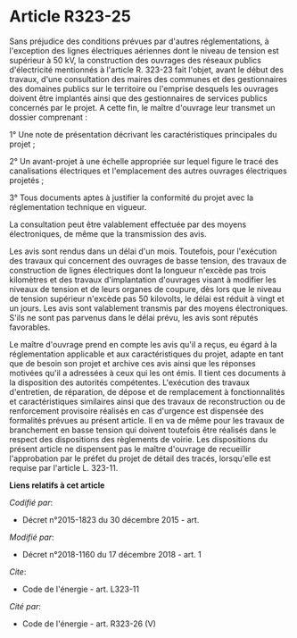# Article R323-25

Sans préjudice des conditions prévues par d'autres réglementations, à l'exception des lignes électriques aériennes dont le
niveau de tension est supérieur à 50 kV, la construction des ouvrages des réseaux publics d'électricité mentionnés à
l'article R. 323-23 fait l'objet, avant le début des travaux, d'une consultation des maires des communes et des gestionnaires
des domaines publics sur le territoire ou l'emprise desquels les ouvrages doivent être implantés ainsi que des gestionnaires
de services publics concernés par le projet. A cette fin, le maître d'ouvrage leur transmet un dossier comprenant :

1° Une note de présentation décrivant les caractéristiques principales du projet ;

2° Un avant-projet à une échelle appropriée sur lequel figure le tracé des canalisations électriques et l'emplacement des
autres ouvrages électriques projetés ;

3° Tous documents aptes à justifier la conformité du projet avec la réglementation technique en vigueur.

La consultation peut être valablement effectuée par des moyens électroniques, de même que la transmission des avis.

Les avis sont rendus dans un délai d'un mois. Toutefois, pour l'exécution des travaux qui concernent des ouvrages de basse
tension, des travaux de construction de lignes électriques dont la longueur n'excède pas trois kilomètres et des travaux
d'implantation d'ouvrages visant à modifier les niveaux de tension et de leurs organes de coupure, dès lors que le niveau de
tension supérieur n'excède pas 50 kilovolts, le délai est réduit à vingt et un jours. Les avis sont valablement transmis par
des moyens électroniques. S'ils ne sont pas parvenus dans le délai prévu, les avis sont réputés favorables.

Le maître d'ouvrage prend en compte les avis qu'il a reçus, eu égard à la réglementation applicable et aux caractéristiques
du projet, adapte en tant que de besoin son projet et archive ces avis ainsi que les réponses motivées qu'il a adressées à
ceux qui les ont émis. Il tient ces documents à la disposition des autorités compétentes. L'exécution des travaux
d'entretien, de réparation, de dépose et de remplacement à fonctionnalités et caractéristiques similaires ainsi que des
travaux de reconstruction ou de renforcement provisoire réalisés en cas d'urgence est dispensée des formalités prévues au
présent article. Il en va de même pour les travaux de branchement en basse tension qui doivent toutefois être réalisés dans
le respect des dispositions des règlements de voirie. Les dispositions du présent article ne dispensent pas le maître
d'ouvrage de recueillir l'approbation par le préfet du projet de détail des tracés, lorsqu'elle est requise par l'article L.
323-11.

**Liens relatifs à cet article**

_Codifié par_:

  - Décret n°2015-1823 du 30 décembre 2015 - art.

_Modifié par_:

  - Décret n°2018-1160 du 17 décembre 2018 - art. 1

_Cite_:

  - Code de l'énergie - art. L323-11

_Cité par_:

  - Code de l'énergie - art. R323-26 (V)
